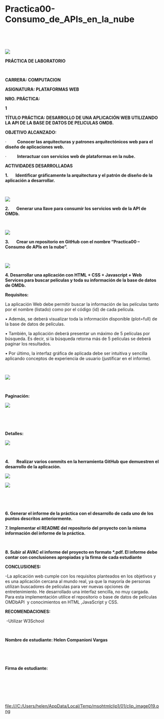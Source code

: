 
Practica00-Consumo_de_APIs_en_la_nube
=====================================

 

 

![](file:///C:/Users/helen/AppData/Local/Temp/msohtmlclip1/01/clip_image002.png)

**PRÁCTICA DE LABORATORIO**

 

**CARRERA: COMPUTACION**

**ASIGNATURA: PLATAFORMAS WEB**

**NRO. PRÁCTICA:**

**1**

**TÍTULO PRÁCTICA: DESARROLLO DE UNA APLICACIÓN WEB UTILIZANDO LA API DE LA BASE
DE DATOS DE PELICULAS OMDB.**

**OBJETIVO ALCANZADO:**

·         **Conocer las arquitecturas y patrones arquitectónicos web para el
diseño de aplicaciones web.**

·         **Interactuar con servicios web de plataformas en la nube.**

**ACTIVIDADES DESARROLLADAS**

**1.       Identificar gráficamente la arquitectura y el patrón de diseño de la
aplicación a desarrollar.**

 

![](file:///C:/Users/helen/AppData/Local/Temp/msohtmlclip1/01/clip_image004.png)

**2.       Generar una llave para consumir los servicios web de la API de
OMDb.**

 

![](file:///C:/Users/helen/AppData/Local/Temp/msohtmlclip1/01/clip_image006.png)

**3.       Crear un repositorio en GitHub con el nombre “Practica00 – Consumo de
APIs en la nube”.**

 

![](file:///C:/Users/helen/AppData/Local/Temp/msohtmlclip1/01/clip_image008.png)

**4. Desarrollar una aplicación con HTML + CSS + Javascript + Web Services para
buscar películas y toda su información de la base de datos de OMDb.**

**Requisitos:**

La aplicación Web debe permitir buscar la información de las películas tanto por
el nombre (listado) como por el código (id) de cada película.

• Además, se deberá visualizar toda la información disponible (plot=full) de la
base de datos de películas.

• También, la aplicación deberá presentar un máximo de 5 películas por búsqueda.
Es decir, si la búsqueda retorna más de 5 películas se deberá paginar los
resultados.

• Por último, la interfaz gráfica de aplicada debe ser intuitiva y sencilla
aplicando conceptos de experiencia de usuario (justificar en el informe).

 

![](file:///C:/Users/helen/AppData/Local/Temp/msohtmlclip1/01/clip_image010.jpg)

 

**Paginación:**

![](file:///C:/Users/helen/AppData/Local/Temp/msohtmlclip1/01/clip_image012.jpg)

 

 

**Detalles:**

![](file:///C:/Users/helen/AppData/Local/Temp/msohtmlclip1/01/clip_image014.jpg)

 

**4.       Realizar varios commits en la herramienta GitHub que demuestren el
desarrollo de la aplicación.**

![](file:///C:/Users/helen/AppData/Local/Temp/msohtmlclip1/01/clip_image015.png)

![](file:///C:/Users/helen/AppData/Local/Temp/msohtmlclip1/01/clip_image017.png)

 

 

**6. Generar el informe de la práctica con el desarrollo de cada uno de los
puntos descritos anteriormente.**

**7. Implementar el README del repositorio del proyecto con la misma información
del informe de la práctica.**

 

**8. Subir al AVAC el informe del proyecto en formato \*.pdf. El informe debe
contar con conclusiones apropiadas y la firma de cada estudiante**

**CONCLUSIONES:**

\-La aplicación web cumple con los requisitos planteados en los objetivos y es
una aplicación cercana al mundo real, ya que la mayoría de personas utilizan
buscadores de películas para ver nuevas opciones de entretenimiento. He
desarrollado una interfaz sencilla, no muy cargada. Para esta implementación
utilice el repositorio o base de datos de películas OMDbAPI  y conocimientos en
HTML ,JavaScript y CSS.

**RECOMENDACIONES:**

 -Utilizar W3School

 

**Nombre de estudiante: Helen Companioni Vargas**

 

 

**Firma de estudiante:**

 

 

 

<file:///C:/Users/helen/AppData/Local/Temp/msohtmlclip1/01/clip_image019.png>

 
=======


